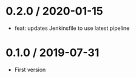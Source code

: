 
0.2.0 / 2020-01-15
==================

  * feat: updates Jenkinsfile to use latest pipeline

0.1.0 / 2019-07-31
==================

  * First version

